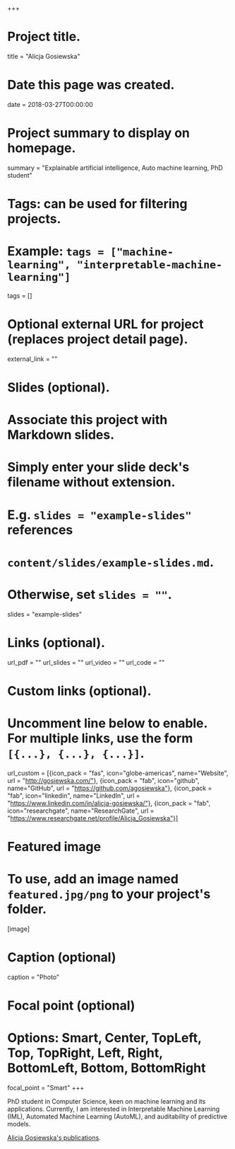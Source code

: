 +++
# Project title.
title = "Alicja Gosiewska"

# Date this page was created.
date = 2018-03-27T00:00:00

# Project summary to display on homepage.
summary = "Explainable artificial intelligence, Auto machine learning, PhD student"

# Tags: can be used for filtering projects.
# Example: `tags = ["machine-learning", "interpretable-machine-learning"]`
tags = []

# Optional external URL for project (replaces project detail page).
external_link = ""

# Slides (optional).
#   Associate this project with Markdown slides.
#   Simply enter your slide deck's filename without extension.
#   E.g. `slides = "example-slides"` references 
#   `content/slides/example-slides.md`.
#   Otherwise, set `slides = ""`.
slides = "example-slides"

# Links (optional).
url_pdf = ""
url_slides = ""
url_video = ""
url_code = ""

# Custom links (optional).
#   Uncomment line below to enable. For multiple links, use the form `[{...}, {...}, {...}]`.
url_custom = [{icon_pack = "fas", icon="globe-americas", name="Website", url = "http://gosiewska.com/"},
              {icon_pack = "fab", icon="github", name="GitHub", url = "https://github.com/agosiewska"},
              {icon_pack = "fab", icon="linkedin", name="LinkedIn", url = "https://www.linkedin.com/in/alicja-gosiewska/"},
              {icon_pack = "fab", icon="researchgate", name="ResearchGate", url = "https://www.researchgate.net/profile/Alicja_Gosiewska"}]

# Featured image
# To use, add an image named `featured.jpg/png` to your project's folder. 
[image]
  # Caption (optional)
  caption = "Photo"
  
  # Focal point (optional)
  # Options: Smart, Center, TopLeft, Top, TopRight, Left, Right, BottomLeft, Bottom, BottomRight
  focal_point = "Smart"
+++

PhD student in Computer Science, keen on machine learning and its applications. Currently, I am interested in Interpretable Machine Learning (IML), Automated Machine Learning (AutoML), and auditability of predictive models. 

<a href="/authors/alicja-gosiewska/">Alicja Gosiewska's publications</a>.
